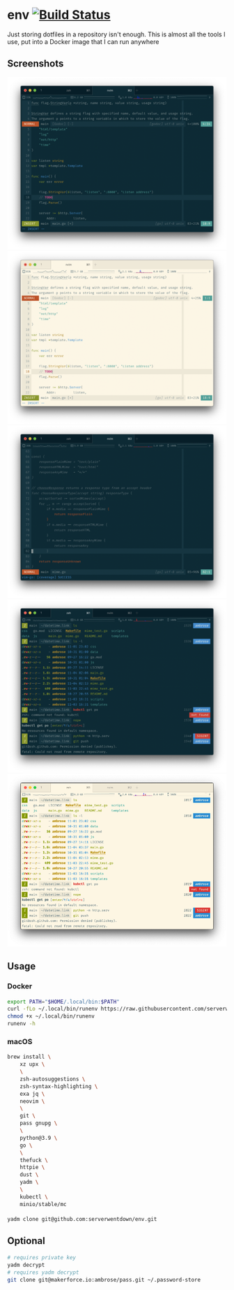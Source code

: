 
# env [![Build Status](https://ci.makerforce.io/api/badges/ambrose/env/status.svg)](https://ci.makerforce.io/ambrose/env)

Just storing dotfiles in a repository isn't enough. This is almost all the tools I use, put into a Docker image that I can run anywhere

## Screenshots

![](.local/screenshots/iterm1.png)
![](.local/screenshots/iterm1-light.png)
![](.local/screenshots/iterm2.png)
![](.local/screenshots/iterm3.png)
![](.local/screenshots/iterm3-light.png)

## Usage

### Docker

```sh
export PATH="$HOME/.local/bin:$PATH"
curl -fLo ~/.local/bin/runenv https://raw.githubusercontent.com/serverwentdown/env/master/.local/bin/runenv
chmod +x ~/.local/bin/runenv
runenv -h
```

### macOS

```sh
brew install \
	xz upx \
	\
	zsh-autosuggestions \
	zsh-syntax-highlighting \
	exa jq \
	neovim \
	\
	git \
	pass gnupg \
	\
	python@3.9 \
	go \
	\
	thefuck \
	httpie \
	dust \
	yadm \
	\
	kubectl \
	minio/stable/mc

yadm clone git@github.com:serverwentdown/env.git
```

## Optional

```sh
# requires private key
yadm decrypt
# requires yadm decrypt
git clone git@makerforce.io:ambrose/pass.git ~/.password-store
```
